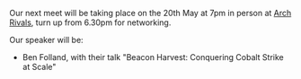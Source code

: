 Our next meet will be taking place on the 20th May at 7pm in person at [Arch Rivals](https://g.page/Archpub), turn up from 6.30pm for networking.

Our speaker will be:

*  Ben Folland, with their talk "Beacon Harvest: Conquering Cobalt Strike at Scale"
